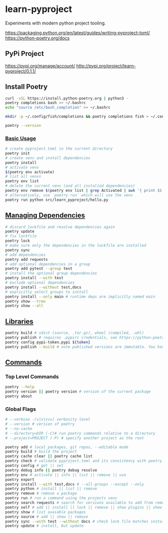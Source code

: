 # learn-pyproject

Experiments with modern python project tooling.

<https://packaging.python.org/en/latest/guides/writing-pyproject-toml/>
<https://python-poetry.org/docs>

## PyPi Project

<https://pypi.org/manage/account/>
<http://pypi.org/project/learn-pyproject/0.1.1/>

## Install Poetry

```sh
curl -sSL https://install.python-poetry.org | python3 -
poetry completions bash >> ~/.bashrc
echo "source /etc/bash_completion" >> ~/.bashrc

mkdir -p ~/.config/fish/completions && poetry completions fish > ~/.config/fish/completions/poetry.fish

poetry --version
```

### [Basic Usage](https://python-poetry.org/docs/basic-usage/)

```sh
# create pyproject.toml in the current directory
poetry init
# create venv and install dependencies
poetry install
# activate venv
$(poetry env activate)
# list all venvs
poetry env list
# delete the current venv (and all installed dependencies)
poetry env remove $(poetry env list | grep Activated | awk '{ print $1 }')
# alternatively, use `poetry run` which will use the venv
poetry run python src/learn_pyproject/hello.py
```

## [Managing Dependencies](https://python-poetry.org/docs/managing-dependencies/)

```sh
# discard lockfile and resolve dependencies again
poetry update
# fix lockfile
poetry lock
# make sure only the dependencies in the lockfile are installed
poetry sync
# add dependencies
poetry add requests
# add optional dependencies in a group
poetry add pytest --group test
# install the optional group dependencies
poetry install --with test
# exclude optional dependencies
poetry install --without test,docs
# explicitly select groups to install
poetry install --only main # runtime deps are implicitly named main
poetry show --tree
poetry show --all
```

## [Libraries](https://python-poetry.org/docs/libraries/)

```sh
poetry build # sdist (source, .tar.gz), wheel (compiled, .whl)
poetry publish # requires .pypirc credentials, see https://python-poetry.org/docs/repositories/#configuring-credentials
poetry config pypi-token.pypi ${token}
poetry publish --build # note published versions are immutable. You have to change the version number to publish again. Use semver.
```

## [Commands](https://python-poetry.org/docs/cli/)

###

### Top Level Commands

```sh
poetry --help
poetry version || poetry version # version of the current package
poetry about
```

### Global Flags

```sh
# --verbose -(v|v|vvv) verbosity level
# --version # version of poetry
# --no-cache
# --directory=DIR (-C)# run poetry commands relative to a directory
# --project=PROJECT (-P) # specify another project as the root
```

```sh
poetry add # local packages, git repos, --editable mode
poetry build # build the project
poetry cache clear || poetry cache list
poetry check # validate pyproject.toml and its consistency with poetry.lock
poetry config # get || set
poetry debug info || poetry debug resolve
poetry env # activate || info || list || remove || use
poetry export
poetry install --with test,docs # --all-groups --except --only
poetry python # install || list || remove
poetry remove # remove a package
poetry run # run a command using the projects venv
poetry search requests # search for versions available to add from remote
poetry self # add || install || lock || remove || show plugins || show || sync || update
poetry show # list avaiable packages
poetry source # add || show || remove
poetry sync --with test --without docs # check lock file matches installed
poetry update # install, but update

```
